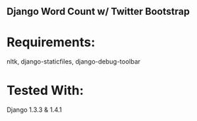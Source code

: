 ## Django Word Count w/ Twitter Bootstrap


# Requirements:
nltk, django-staticfiles, django-debug-toolbar


# Tested With:
Django 1.3.3 & 1.4.1
